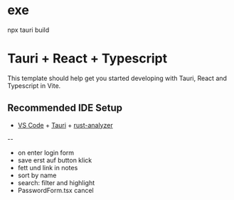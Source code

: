 # exe
npx tauri build 

# Tauri + React + Typescript

This template should help get you started developing with Tauri, React and Typescript in Vite.

## Recommended IDE Setup

- [VS Code](https://code.visualstudio.com/) + [Tauri](https://marketplace.visualstudio.com/items?itemName=tauri-apps.tauri-vscode) + [rust-analyzer](https://marketplace.visualstudio.com/items?itemName=rust-lang.rust-analyzer)


--
- on enter login form
- save erst auf button klick
- fett und link in notes
- sort by name
- search: filter and highlight
- PasswordForm.tsx cancel